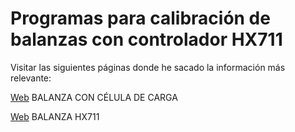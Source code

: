 # Programas para calibración de balanzas con controlador HX711

Visitar las siguientes páginas donde he sacado la información más relevante:

[Web](https://www.prometec.net/balanza-con-celula-de-carga/) BALANZA CON CÉLULA DE CARGA

[Web](https://www.prometec.net/balanza-hx711-programa-final/) BALANZA HX711
